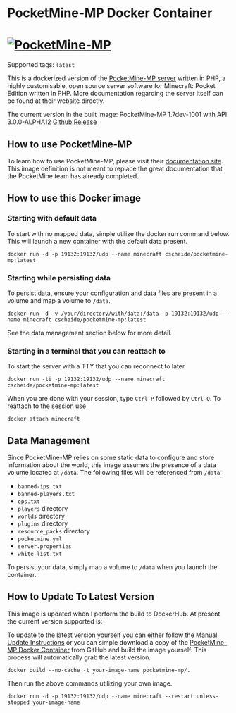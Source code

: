 # PocketMine-MP Docker Container

# [![PocketMine-MP](http://cdn.pocketmine.net/img/PocketMine-MP-h.png)](https://pmmp.io)

Supported tags: `latest`

This is a dockerized version of the [PocketMine-MP server](https://www.pmmp.io/) written in PHP, a highly customisable, open source server software for Minecraft: Pocket Edition written in PHP. More documentation regarding the server itself can be found at their website directly.

The current version in the built image: PocketMine-MP 1.7dev-1001 with API 3.0.0-ALPHA12 [Github Release](https://github.com/pmmp/PocketMine-MP/releases/tag/1.7dev-1001)

## How to use PocketMine-MP

To learn how to use PocketMine-MP, please visit their [documentation site](http://pmmp.readthedocs.org/). This image definition is not meant to replace the great documentation that the PocketMine team has already completed.

## How to use this Docker image

### Starting with default data

To start with no mapped data, simple utilize the docker run command below. This will launch a new container with the default data present.

`docker run -d -p 19132:19132/udp --name minecraft cscheide/pocketmine-mp:latest`

### Starting while persisting data

To persist data, ensure your configuration and data files are present in a volume and map a volume to `/data`.

`docker run -d -v /your/directory/with/data:/data -p 19132:19132/udp --name minecraft cscheide/pocketmine-mp:latest`

See the data management section below for more detail.

### Starting in a terminal that you can reattach to

To start the server with a TTY that you can reconnect to later

`docker run -ti -p 19132:19132/udp --name minecraft cscheide/pocketmine-mp:latest`

When you are done with your session, type `Ctrl-P` followed by `Ctrl-Q`. To reattach to the session use

`docker attach minecraft`

## Data Management

Since PocketMine-MP relies on some static data to configure and store information about the world, this image assumes the presence of a data volume located at `/data`. The following files will be referenced from `/data`:

* `banned-ips.txt`
* `banned-players.txt`
* `ops.txt`
* `players` directory
* `worlds` directory
* `plugins` directory
* `resource_packs` directory
* `pocketmine.yml`
* `server.properties`
* `white-list.txt`

To persist your data, simply map a volume to `/data` when you launch the container.

## How to Update To Latest Version

This image is updated when I perform the build to DockerHub. At present the current version supported is:

To update to the latest version yourself you can either follow the [Manual Update Instructions](https://pmmp.readthedocs.io/en/rtfd/update.html#) or you can simple download a copy of the [PocketMine-MP Docker Container](https://github.com/crscheid/pocketmine-mp) from GitHub and build the image yourself. This process will automatically grab the latest version.

`docker build --no-cache -t your-image-name pocketmine-mp/.`

Then run the above commands utilizing your own image.

`docker run -d -p 19132:19132/udp --name minecraft --restart unless-stopped your-image-name`
